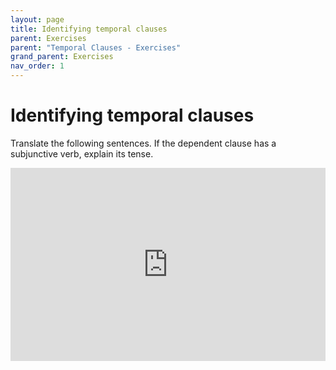 ```yaml
---
layout: page
title: Identifying temporal clauses
parent: Exercises
parent: "Temporal Clauses - Exercises"
grand_parent: Exercises
nav_order: 1
---
```


# Identifying temporal clauses


Translate the following sentences. If the dependent clause has a subjunctive verb, explain its tense.

<iframe width="100%" height="309" frameborder="0"
  src="https://observablehq.com/embed/@l3/temporal-clauses?cell=viewof+q&cell=question&cell=answer1&cell=viewof+showAnswer&cell=css"></iframe>
  
